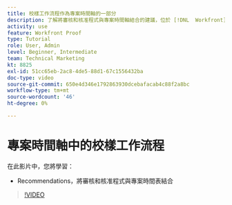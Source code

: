 ```yaml
---
title: 校樣工作流程作為專案時間軸的一部分
description: 了解將審核和核准程式與專案時間軸結合的建議，位於 [!DNL  Workfront].
activity: use
feature: Workfront Proof
type: Tutorial
role: User, Admin
level: Beginner, Intermediate
team: Technical Marketing
kt: 8825
exl-id: 51cc65eb-2ac8-4de5-88d1-67c1556432ba
doc-type: video
source-git-commit: 650e4d346e1792863930dcebafacab4c88f2a8bc
workflow-type: tm+mt
source-wordcount: '46'
ht-degree: 0%

---
```


# 專案時間軸中的校樣工作流程

在此影片中，您將學習：

* Recommendations，將審核和核准程式與專案時間表結合

>[!VIDEO](https://video.tv.adobe.com/v/335125/?quality=12&learn=on)

<!--
This is a duplicate and not used in the TOC
-->
